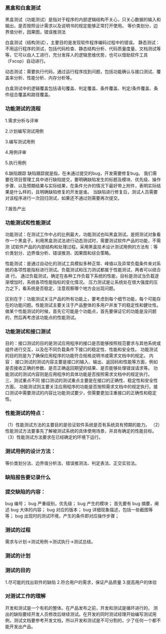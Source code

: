 ### 黑盒和白盒测试
黑盒测试（功能测试）是指对于程序的内部逻辑结构不关心，只关心数据的输入和输出，是否按照设计需求以及说明书的规定能够正常打开使用。 等价类划分，边界值分析，因果图，错误推测法

白盒测试（结构测试），主要目的是发现软件程序编码过程中的错误。
静态测试：不用运行程序的测试，包括代码检查、静态结构分析、代码质量度量、文档测试等等，它可以由人工进行，充分发挥人的逻辑思维优势，也可以借助软件工具（Fxcop）自动进行。

动态测试：需要执行代码，通过运行程序找到问题，包括功能确认与接口测试、覆盖率分析、性能分析、内存分析等。

白盒测试中的逻辑覆盖包括语句覆盖、判定覆盖、条件覆盖、判定/条件覆盖、条件组合覆盖和路径覆盖。
### 功能测试的流程
1.需求分析与评审

2.计划编写测试用例

3.编写测试用例

4.用例评审

5.执行用例

6.缺陷跟踪
缺陷跟踪就是指，在未通过提交的bug，开发需要修复bug。
我们需要在项目管理工具中进行缺陷提交，要明确缺陷发生的标题及模块、优先级、操作步骤、以及预期结果与实际结果，在条件允许的情况下最好带上附件，表明实际结果是什么样的，且明确缺陷修复的开发是谁。
当缺陷进行修复后，测试人员需要对该程序进行一次回归测试，如果还不通过则需要再次提交。

7.报告产出
### 功能测试和性能测试
功能测试：在测试工作中占的比例最大，功能测试也叫黑盒测试。是把测试对象看作一个黑盒子。利用黑盒测试法进行动态测试时，需要测试软件产品的功能，不需测 试软件产品的内部结构和处理过程。采用黑盒技术设计测试用例的方法有：等价类划分、边界值分析、错误推测、因果图和综合策略。

性能测试：是通过自动化的测试工具模拟多种正常、峰值以及异常负载条件来对系统的各项性能指标进行测试。负载测试和压力测试都属于性能测试，两者可以结合进 行。
通过负载测试，确定在各种工作负载下系统的性能，目标是测试当负载逐渐增加时，系统各项性能指标的变化情况。
压力测试是让系统处在很大强度的压力之下，看系统是否稳定，注意观察哪个地方会出现问题。

区别在于：功能测试关注产品的所有功能上，要考虑到每个细节功能，每个可能存在的功能问题。性能测试主要关注于产品整体的多用户并发下的稳定性和健壮性。
做某个性能测试的时候，首先它可能是个功能点，首先要保证它的功能是没问题的，然后再考虑该功能点的性能测试。
### 功能测试和接口测试
目的：接口测试的目的是测试应用程序的接口是否能够按照规范要求与其他系统或组件进行交互，以及在不同负载条件下接口的稳定性、性能和安全性。
功能测试的目的则是为了确保应用程序的功能符合规格说明书或需求文档中的规定。
内容：
接口测试的测试内容主要是接口的输入、输出、返回码和性能等方面，例如是否接收正确的参数、是否正确返回期望的结果、是否能够处理错误请求等。
功能测试的测试内容则是应用程序的具体功能是否按照需求文档中的规定执行。
三、测试重点不同
接口测试的测试重点主要是在接口的正确性、稳定性和安全性方面。
功能测试则主要关注应用程序的功能是否按照需求文档中的规定执行。接口测试中需要测试的内容比功能测试要少，但需要更加注重接口的正确性和稳定性。
### 性能测试的特点：
（1）性能测试方法的主要目的是验证软件系统是否有系统具有预期的能力。
（2）性能测试方法要事先了解被测试系统的具体使用场景，并具有确定的性能目标。
（3）性能测试方法要求在已经确定的环境下运行。
### 测试用例的设计方法：
等价类划分法、边界值分析法、错误推测法、判定表法、正交实验法。

### 缺陷报告要记录什么
### 提交缺陷的内容：
bug 编号；
bug 严重级别，优先级；
bug 产生的模块；
首先要有 bug 摘要，阐述 bug 大体的内容；
bug 对应的版本；
bug 详细现象描述，包括一些截图等等；
bug 出现时的测试环境，产生的条件即对应操作步骤；


### 测试的过程
需求与计划->测试用例->测试执行->测试总结。

### 测试的计划




### 测试的目的
1.尽可能的找出软件的缺陷
2.符合用户的需求，保证产品质量
3.提高用户的体验

### 对测试工作的理解
开发和测试是一个有机的整体。在产品发布之前，开发和测试是循环进行的，
测出的缺陷要经开发人员修改后继续测试。在开发的同时测试经理开始编写测试用例，测试文档要参考开发文档，所以开发和测试是不可分割的，少了任何一个都不能开发出产品。

